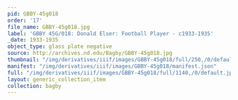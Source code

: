 ```yaml
---
pid: GBBY-45g018
order: '17'
file_name: GBBY-45g018.jpg
label: 'GBBY 45G/018: Donald Elser: Football Player - c1933-1935'
_date: 1933-1935
object_type: glass plate negative
source: http://archives.nd.edu/Bagby/GBBY-45g018.jpg
thumbnail: "/img/derivatives/iiif/images/GBBY-45g018/full/250,/0/default.jpg"
manifest: "/img/derivatives/iiif/images/GBBY-45g018/manifest.json"
full: "/img/derivatives/iiif/images/GBBY-45g018/full/1140,/0/default.jpg"
layout: generic_collection_item
collection: bagby
---
```

